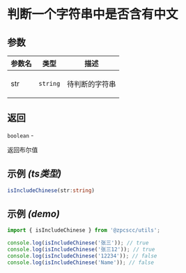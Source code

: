 # 判断一个字符串中是否含有中文

## 参数

| 参数名 | 类型                | 描述                  |
| ------ | ------------------- | --------------------- |
| str    | <code>string</code> | <p>待判断的字符串</p> |

## 返回

<code>boolean</code> - <p>返回布尔值</p>

## 示例 _(ts类型)_

```typescript
isIncludeChinese(str:string)
```

## 示例 _(demo)_

```typescript
import { isIncludeChinese } from '@zpcscc/utils';

console.log(isIncludeChinese('张三')); // true
console.log(isIncludeChinese('张三12')); // true
console.log(isIncludeChinese('12234')); // false
console.log(isIncludeChinese('Name')); // false
```

